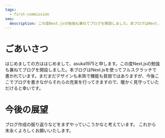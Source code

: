 ```yaml
---
tags:
  - first-commission
seo:
  description: この度Next.jsの勉強も兼ねてブログを開設しました。本ブログはNext.jsを使ってフルスクラッチで書かれています。まだまだデザインも未熟で機能も貧弱ではありますが、今後ここでブログを書きながらそれらの充実を行ってきます。
---
```

# ごあいさつ

はじめましての方ははじめまして、asuka1975と申します。この度Next.jsの勉強も兼ねてブログを開設しました。本ブログはNext.jsを使ってフルスクラッチで書かれています。まだまだデザインも未熟で機能も貧弱ではありますが、今後ここでブログを書きながらそれらの充実を行ってきますので、暖かく見守っていただけると幸いです。

# 今後の展望

ブログ作成の振り返りなどをまずやっていこうかなと考えています。
これから末永くよろしくお願いいたします。